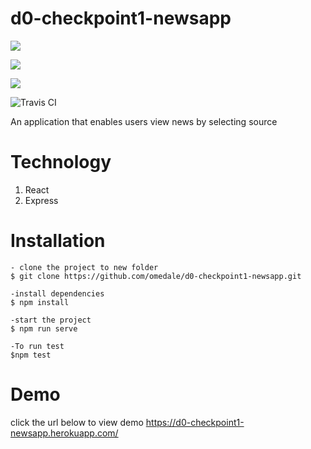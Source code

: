 # d0-checkpoint1-newsapp

<a href="https://codeclimate.com/github/omedale/d0-checkpoint1-newsapp"><img src="https://codeclimate.com/github/codeclimate/codeclimate/badges/gpa.svg" /></a>

<a href="https://codeclimate.com/github/omedale/d0-checkpoint1-newsapp"><img src="https://codeclimate.com/github/codeclimate/codeclimate/badges/coverage.svg" /></a>

<a href="https://codeclimate.com/github/omedale/d0-checkpoint1-newsapp"><img src="https://codeclimate.com/github/codeclimate/codeclimate/badges/issue_count.svg" /></a>

<img src="https://travis-ci.org/omedale/d0-checkpoint1-newsapp.svg?branch=master" alt="Travis CI"></img>

An application that enables users view news by selecting source

# Technology

1. React
2. Express

# Installation

    - clone the project to new folder
    $ git clone https://github.com/omedale/d0-checkpoint1-newsapp.git

    -install dependencies
    $ npm install

    -start the project
    $ npm run serve

    -To run test
    $npm test

# Demo
click the url below to view demo
https://d0-checkpoint1-newsapp.herokuapp.com/
